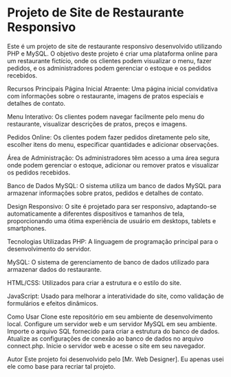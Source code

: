 # Projeto de Site de Restaurante Responsivo
Este é um projeto de site de restaurante responsivo desenvolvido utilizando PHP e MySQL. O objetivo deste projeto é criar uma plataforma online para um restaurante fictício, onde os clientes podem visualizar o menu, fazer pedidos, e os administradores podem gerenciar o estoque e os pedidos recebidos.

Recursos Principais
Página Inicial Atraente: Uma página inicial convidativa com informações sobre o restaurante, imagens de pratos especiais e detalhes de contato.

Menu Interativo: Os clientes podem navegar facilmente pelo menu do restaurante, visualizar descrições de pratos, preços e imagens.

Pedidos Online: Os clientes podem fazer pedidos diretamente pelo site, escolher itens do menu, especificar quantidades e adicionar observações.

Área de Administração: Os administradores têm acesso a uma área segura onde podem gerenciar o estoque, adicionar ou remover pratos e visualizar os pedidos recebidos.

Banco de Dados MySQL: O sistema utiliza um banco de dados MySQL para armazenar informações sobre pratos, pedidos e detalhes de contato.

Design Responsivo: O site é projetado para ser responsivo, adaptando-se automaticamente a diferentes dispositivos e tamanhos de tela, proporcionando uma ótima experiência de usuário em desktops, tablets e smartphones.

Tecnologias Utilizadas
PHP: A linguagem de programação principal para o desenvolvimento do servidor.

MySQL: O sistema de gerenciamento de banco de dados utilizado para armazenar dados do restaurante.

HTML/CSS: Utilizados para criar a estrutura e o estilo do site.

JavaScript: Usado para melhorar a interatividade do site, como validação de formulários e efeitos dinâmicos.

Como Usar
Clone este repositório em seu ambiente de desenvolvimento local.
Configure um servidor web e um servidor MySQL em seu ambiente.
Importe o arquivo SQL fornecido para criar a estrutura do banco de dados.
Atualize as configurações de conexão ao banco de dados no arquivo connect.php.
Inicie o servidor web e acesse o site em seu navegador.

Autor
Este projeto foi desenvolvido pelo [Mr. Web Designer]. Eu apenas usei ele como base para recriar tal projeto.







